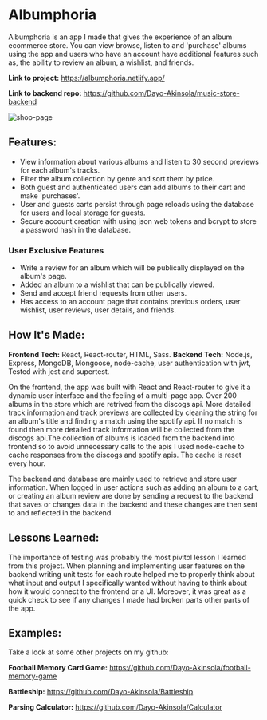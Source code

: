 # Albumphoria

Albumphoria is an app I made that gives the experience of an album ecommerce store. You can view browse, listen to and 'purchase' albums using the app and users who have an account have additional features such as, the ability to review an album, a wishlist, and friends.

**Link to project:** https://albumphoria.netlify.app/

**Link to backend repo:** https://github.com/Dayo-Akinsola/music-store-backend

<img src="https://i.imgur.com/JEoaWsQ.png" alt="shop-page"/>

## Features:

- View information about various albums and listen to 30 second previews for each album's tracks.
- Filter the album collection by genre and sort them by price.
- Both guest and authenticated users can add albums to their cart and make 'purchases'.
- User and guests carts persist through page reloads using the database for users and local storage for guests.
- Secure account creation with using json web tokens and bcrypt to store a password hash in the database.

### User Exclusive Features

- Write a review for an album which will be publically displayed on the album's page.
- Added an album to a wishlist that can be publically viewed.
- Send and accept friend requests from other users.
- Has access to an account page that contains previous orders, user wishlist, user reviews, user details, and friends.

## How It's Made:

**Frontend Tech:** React, React-router, HTML, Sass.
**Backend Tech:** Node.js, Express, MongoDB, Mongoose, node-cache, user authentication with jwt, Tested with jest and supertest.

On the frontend, the app was built with React and React-router to give it a dynamic user interface and the feeling of a multi-page app. Over 200 albums in the store which are retrived from the discogs api. More detailed track information and track previews are collected by cleaning the string for an album's title and finding a match using the spotify api. If no match is found then more detailed track information will be collected from the discogs api.The collection of albums is loaded from the backend into frontend so to avoid unnecessary calls to the apis I used node-cache to cache responses from the discogs and spotify apis. The cache is reset every hour.

The backend and database are mainly used to retrieve and store user information. When logged in user actions such as adding an album to a cart, or creating an album review are done by sending a request to the backend that saves or changes data in the backend and these changes are then sent to and reflected in the backend.

## Lessons Learned:

The importance of testing was probably the most pivitol lesson I learned from this project. When planning and implementing user features on the backend writing unit tests for each route helped me to properly think about what input and output I specifically wanted without having to think about how it would connect to the frontend or a UI. Moreover, it was great as a quick check to see if any changes I made had broken parts other parts of the app.

## Examples:

Take a look at some other projects on my github:

**Football Memory Card Game:** https://github.com/Dayo-Akinsola/football-memory-game

**Battleship:** https://github.com/Dayo-Akinsola/Battleship

**Parsing Calculator:** https://github.com/Dayo-Akinsola/Calculator
